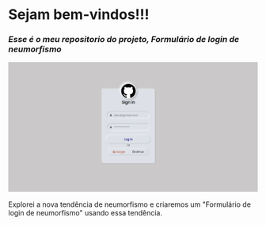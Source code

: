 <!-- 
Formulario_Login_Neumorfismo_HTML_CSS
Exploraremos a nova tendência de neumorfismo e criaremos um "Formulário de login de neumorfismo" usando essa tendência.
-->

<h1> 
  Sejam bem-vindos!!!
</h1>
<h3>
  <em>
  Esse é o meu repositorio do projeto, 
  <strong> Formulário de login de neumorfismo </strong>
  </em>
</h3>  

![](https://github.com/Diegojfsr/Formulario_Login_Neumorfismo_HTML_CSS/blob/main/imagens/prints/Captura%20de%20tela%202023-02-02%20150727.png)

Explorei a nova tendência de neumorfismo e criaremos um "Formulário de login de neumorfismo" usando essa tendência.
